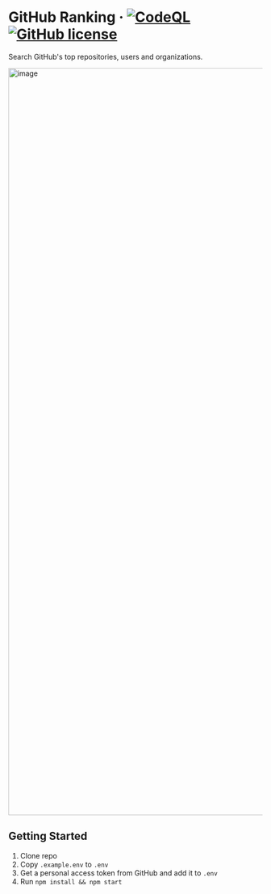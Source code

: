 # GitHub Ranking &middot; [![CodeQL](https://github.com/AttackOnMorty/github-ranking/actions/workflows/codeql.yml/badge.svg)](https://github.com/AttackOnMorty/github-ranking/actions/workflows/codeql.yml) [![GitHub license](https://img.shields.io/badge/license-MIT-blue.svg)](https://github.com/facebook/react/blob/main/LICENSE)

Search GitHub's top repositories, users and organizations.

<img width="1483" alt="image" src="https://github.com/user-attachments/assets/340a2c39-d86b-4298-b1b8-0259e99ee5da" />

## Getting Started

1. Clone repo
2. Copy `.example.env` to `.env`
3. Get a personal access token from GitHub and add it to `.env`
4. Run `npm install && npm start`
